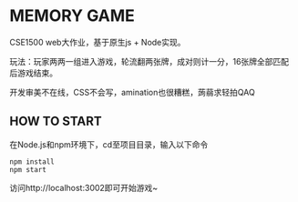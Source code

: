 # **MEMORY GAME**

CSE1500 web大作业，基于原生js + Node实现。

玩法：玩家两两一组进入游戏，轮流翻两张牌，成对则计一分，16张牌全部匹配后游戏结束。

开发审美不在线，CSS不会写，amination也很糟糕，蒟蒻求轻拍QAQ

## **HOW TO START**

在Node.js和npm环境下，cd至项目目录，输入以下命令

```
npm install
npm start
```

访问http://localhost:3002即可开始游戏~
